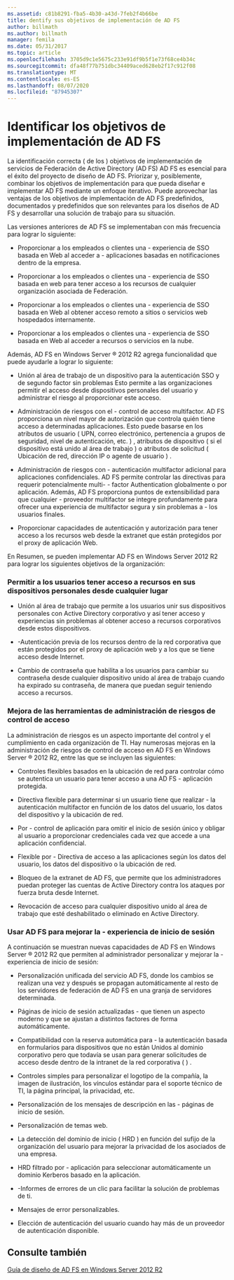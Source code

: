 ```yaml
---
ms.assetid: c81b8291-fba5-4b30-a43d-7feb2f4b66be
title: dentify sus objetivos de implementación de AD FS
author: billmath
ms.author: billmath
manager: femila
ms.date: 05/31/2017
ms.topic: article
ms.openlocfilehash: 3705d9c1e5675c233e91df9b5f1e73f68ce4b34c
ms.sourcegitcommit: dfa48f77b751dbc34409aced628eb2f17c912f08
ms.translationtype: MT
ms.contentlocale: es-ES
ms.lasthandoff: 08/07/2020
ms.locfileid: "87945307"
---
```

# <a name="identify-your-ad-fs-deployment-goals"></a>Identificar los objetivos de implementación de AD FS

La identificación correcta \( de los \) objetivos de implementación de servicios de Federación de Active Directory (AD FS) AD FS es esencial para el éxito del proyecto de diseño de AD FS. Priorizar y, posiblemente, combinar los objetivos de implementación para que pueda diseñar e implementar AD FS mediante un enfoque iterativo. Puede aprovechar las ventajas de los objetivos de implementación de AD FS predefinidos, documentados y predefinidos que son relevantes para los diseños de AD FS y desarrollar una solución de trabajo para su situación.

Las versiones anteriores de AD FS se implementaban con más frecuencia para lograr lo siguiente:

-   Proporcionar a los empleados o clientes una \- experiencia de SSO basada en Web al acceder a \- aplicaciones basadas en notificaciones dentro de la empresa.

-   Proporcionar a los empleados o clientes una \- experiencia de SSO basada en web para tener acceso a los recursos de cualquier organización asociada de Federación.

-   Proporcionar a los empleados o clientes una \- experiencia de SSO basada en Web al obtener acceso remoto a sitios o servicios web hospedados internamente.

-   Proporcionar a los empleados o clientes una \- experiencia de SSO basada en Web al acceder a recursos o servicios en la nube.

Además, AD FS en Windows Server &reg; 2012 R2 agrega funcionalidad que puede ayudarle a lograr lo siguiente:

-   Unión al área de trabajo de un dispositivo para la autenticación SSO y de segundo factor sin problemas Esto permite a las organizaciones permitir el acceso desde dispositivos personales del usuario y administrar el riesgo al proporcionar este acceso.

-   Administración de riesgos con el \- control de acceso multifactor. AD FS proporciona un nivel mayor de autorización que controla quién tiene acceso a determinadas aplicaciones. Esto puede basarse en los atributos de usuario \( UPN, correo electrónico, pertenencia a grupos de seguridad, nivel de autenticación, etc. \) , atributos de dispositivo \( si el dispositivo está unido al área de trabajo \) o atributos de solicitud \( Ubicación de red, dirección IP o agente de usuario \) .

-   Administración de riesgos con \- autenticación multifactor adicional para aplicaciones confidenciales. AD FS permite controlar las directivas para requerir potencialmente multi- \- factor Authentication globalmente o por aplicación. Además, AD FS proporciona puntos de extensibilidad para que cualquier \- proveedor multifactor se integre profundamente para ofrecer una experiencia de multifactor segura y sin problemas a \- los usuarios finales.

-   Proporcionar capacidades de autenticación y autorización para tener acceso a los recursos web desde la extranet que están protegidos por el proxy de aplicación Web.

En Resumen, se pueden implementar AD FS en Windows Server 2012 R2 para lograr los siguientes objetivos de la organización:

### <a name="enable-your-users-to-access-resources-on-their-personal-devices-from-anywhere"></a>Permitir a los usuarios tener acceso a recursos en sus dispositivos personales desde cualquier lugar

-   Unión al área de trabajo que permite a los usuarios unir sus dispositivos personales con Active Directory corporativo y así tener acceso y experiencias sin problemas al obtener acceso a recursos corporativos desde estos dispositivos.

-   \-Autenticación previa de los recursos dentro de la red corporativa que están protegidos por el proxy de aplicación web y a los que se tiene acceso desde Internet.

-   Cambio de contraseña que habilita a los usuarios para cambiar su contraseña desde cualquier dispositivo unido al área de trabajo cuando ha expirado su contraseña, de manera que puedan seguir teniendo acceso a recursos.

### <a name="enhance-your-access-control-risk-management-tools"></a>Mejora de las herramientas de administración de riesgos de control de acceso
La administración de riesgos es un aspecto importante del control y el cumplimiento en cada organización de TI. Hay numerosas mejoras en la administración de riesgos de control de acceso en AD FS en Windows Server &reg; 2012 R2, entre las que se incluyen las siguientes:

-   Controles flexibles basados en la ubicación de red para controlar cómo se autentica un usuario para tener acceso a una AD FS \- aplicación protegida.

-   Directiva flexible para determinar si un usuario tiene que realizar \- la autenticación multifactor en función de los datos del usuario, los datos del dispositivo y la ubicación de red.

-   Por \- control de aplicación para omitir el inicio de sesión único y obligar al usuario a proporcionar credenciales cada vez que accede a una aplicación confidencial.

-   Flexible por \- Directiva de acceso a las aplicaciones según los datos del usuario, los datos del dispositivo o la ubicación de red.

-   Bloqueo de la extranet de AD FS, que permite que los administradores puedan proteger las cuentas de Active Directory contra los ataques por fuerza bruta desde Internet.

-   Revocación de acceso para cualquier dispositivo unido al área de trabajo que esté deshabilitado o eliminado en Active Directory.

### <a name="use-ad-fs-to-enhance-the-sign-in-experience"></a>Usar AD FS para mejorar la \- experiencia de inicio de sesión
A continuación se muestran nuevas capacidades de AD FS en Windows Server &reg; 2012 R2 que permiten al administrador personalizar y mejorar la \- experiencia de inicio de sesión:

-   Personalización unificada del servicio AD FS, donde los cambios se realizan una vez y después se propagan automáticamente al resto de los servidores de federación de AD FS en una granja de servidores determinada.

-   Páginas de inicio de sesión actualizadas \- que tienen un aspecto moderno y que se ajustan a distintos factores de forma automáticamente.

-   Compatibilidad con la reserva automática para \- la autenticación basada en formularios para dispositivos que no están Unidos al dominio corporativo pero que todavía se usan para generar solicitudes de acceso desde dentro de la intranet de la red corporativa \( \) .

-   Controles simples para personalizar el logotipo de la compañía, la imagen de ilustración, los vínculos estándar para el soporte técnico de TI, la página principal, la privacidad, etc.

-   Personalización de los mensajes de descripción en las \- páginas de inicio de sesión.

-   Personalización de temas web.

-   La detección del dominio de inicio \( HRD \) en función del sufijo de la organización del usuario para mejorar la privacidad de los asociados de una empresa.

-   HRD filtrado por \- aplicación para seleccionar automáticamente un dominio Kerberos basado en la aplicación.

-   \-Informes de errores de un clic para facilitar la solución de problemas de ti.

-   Mensajes de error personalizables.

-   Elección de autenticación del usuario cuando hay más de un proveedor de autenticación disponible.

## <a name="see-also"></a>Consulte también
[Guía de diseño de AD FS en Windows Server 2012 R2](../../ad-fs/design/AD-FS-Design-Guide-in-Windows-Server-2012-R2.md)


